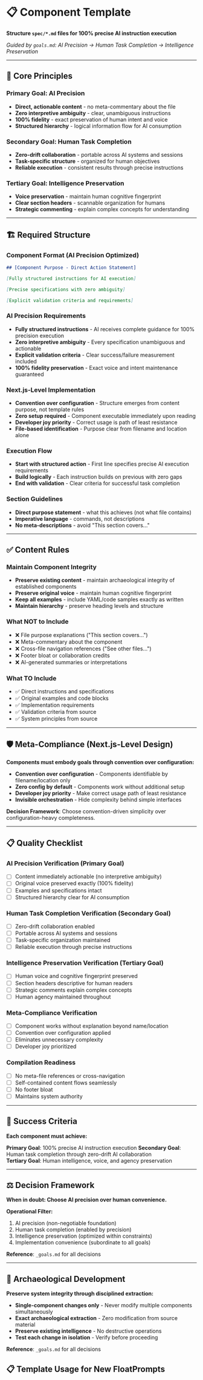 <!-- _template.fp -->
# 📋 Component Template

**Structure `spec/*.md` files for 100% precise AI instruction execution**

*Guided by `goals.md`: AI Precision → Human Task Completion → Intelligence Preservation*

---

## 🎯 Core Principles

### **Primary Goal: AI Precision**
- **Direct, actionable content** - no meta-commentary about the file
- **Zero interpretive ambiguity** - clear, unambiguous instructions
- **100% fidelity** - exact preservation of human intent and voice
- **Structured hierarchy** - logical information flow for AI consumption

### **Secondary Goal: Human Task Completion**
- **Zero-drift collaboration** - portable across AI systems and sessions
- **Task-specific structure** - organized for human objectives
- **Reliable execution** - consistent results through precise instructions

### **Tertiary Goal: Intelligence Preservation**
- **Voice preservation** - maintain human cognitive fingerprint
- **Clear section headers** - scannable organization for humans
- **Strategic commenting** - explain complex concepts for understanding

---

## 🏗️ Required Structure

### **Component Format (AI Precision Optimized)**
```markdown
## [Component Purpose - Direct Action Statement]

[Fully structured instructions for AI execution]

[Precise specifications with zero ambiguity]

[Explicit validation criteria and requirements]
```

### **AI Precision Requirements**
- **Fully structured instructions** - AI receives complete guidance for 100% precision execution
- **Zero interpretive ambiguity** - Every specification unambiguous and actionable
- **Explicit validation criteria** - Clear success/failure measurement included
- **100% fidelity preservation** - Exact voice and intent maintenance guaranteed

### **Next.js-Level Implementation**
- **Convention over configuration** - Structure emerges from content purpose, not template rules
- **Zero setup required** - Component executable immediately upon reading
- **Developer joy priority** - Correct usage is path of least resistance
- **File-based identification** - Purpose clear from filename and location alone

### **Execution Flow**
- **Start with structured action** - First line specifies precise AI execution requirements
- **Build logically** - Each instruction builds on previous with zero gaps
- **End with validation** - Clear criteria for successful task completion

### **Section Guidelines**
- **Direct purpose statement** - what this achieves (not what file contains)  
- **Imperative language** - commands, not descriptions
- **No meta-descriptions** - avoid "This section covers..."

---

## ✅ Content Rules

### **Maintain Component Integrity**
- **Preserve existing content** - maintain archaeological integrity of established components
- **Preserve original voice** - maintain human cognitive fingerprint
- **Keep all examples** - include YAML/code samples exactly as written
- **Maintain hierarchy** - preserve heading levels and structure

### **What NOT to Include**
- ❌ File purpose explanations ("This section covers...")
- ❌ Meta-commentary about the component
- ❌ Cross-file navigation references ("See other files...")
- ❌ Footer bloat or collaboration credits
- ❌ AI-generated summaries or interpretations

### **What TO Include**
- ✅ Direct instructions and specifications
- ✅ Original examples and code blocks
- ✅ Implementation requirements
- ✅ Validation criteria from source
- ✅ System principles from source

---

## 🛡️ Meta-Compliance (Next.js-Level Design)

**Components must embody goals through convention over configuration:**

- **Convention over configuration** - Components identifiable by filename/location only
- **Zero config by default** - Components work without additional setup
- **Developer joy priority** - Make correct usage path of least resistance
- **Invisible orchestration** - Hide complexity behind simple interfaces

**Decision Framework**: Choose convention-driven simplicity over configuration-heavy completeness.

---

## 📋 Quality Checklist

### **AI Precision Verification (Primary Goal)**
- [ ] Content immediately actionable (no interpretive ambiguity)
- [ ] Original voice preserved exactly (100% fidelity)
- [ ] Examples and specifications intact
- [ ] Structured hierarchy clear for AI consumption

### **Human Task Completion Verification (Secondary Goal)**
- [ ] Zero-drift collaboration enabled
- [ ] Portable across AI systems and sessions
- [ ] Task-specific organization maintained
- [ ] Reliable execution through precise instructions

### **Intelligence Preservation Verification (Tertiary Goal)**
- [ ] Human voice and cognitive fingerprint preserved
- [ ] Section headers descriptive for human readers
- [ ] Strategic comments explain complex concepts
- [ ] Human agency maintained throughout

### **Meta-Compliance Verification**
- [ ] Component works without explanation beyond name/location
- [ ] Convention over configuration applied
- [ ] Eliminates unnecessary complexity
- [ ] Developer joy prioritized

### **Compilation Readiness**
- [ ] No meta-file references or cross-navigation
- [ ] Self-contained content flows seamlessly
- [ ] No footer bloat
- [ ] Maintains system authority

---

## 🎯 Success Criteria

**Each component must achieve:**

**Primary Goal**: 100% precise AI instruction execution
**Secondary Goal**: Human task completion through zero-drift AI collaboration  
**Tertiary Goal**: Human intelligence, voice, and agency preservation

---

## ⚖️ Decision Framework

**When in doubt: Choose AI precision over human convenience.**

**Operational Filter:**
1. AI precision (non-negotiable foundation)
2. Human task completion (enabled by precision)
3. Intelligence preservation (optimized within constraints)
4. Implementation convenience (subordinate to all goals)

**Reference**: `_goals.md` for all decisions

---

## 🔧 Archaeological Development

**Preserve system integrity through disciplined extraction:**

- **Single-component changes only** - Never modify multiple components simultaneously
- **Exact archaeological extraction** - Zero modification from source material
- **Preserve existing intelligence** - No destructive operations
- **Test each change in isolation** - Verify before proceeding

**Reference**: `_goals.md` for all decisions 

## 📋 Template Usage for New FloatPrompts 